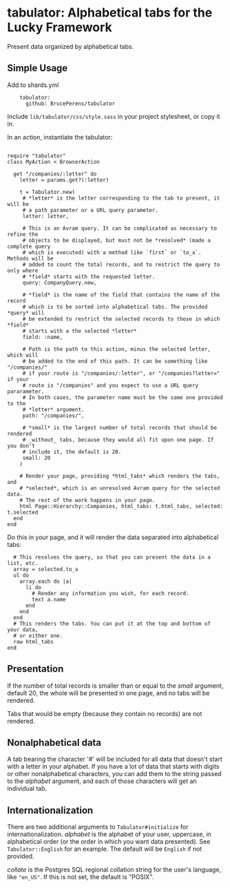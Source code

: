 # tabulator: Alphabetical tabs for the Lucky Framework
Present data organized by alphabetical tabs.

## Simple Usage
Add to shards.yml
```
    tabulator:
      github: BrucePerens/tabulator
```

Include `lib/tabulator/css/style.sass` in your project stylesheet, or copy it in.

In an action, instantiate the tabulator:
```crystal

require "tabulator"
class MyAction < BrowserAction

  get "/companies/:letter" do
    letter = params.get?(:letter)

    t = Tabulator.new(
     # *letter* is the letter corresponding to the tab to present, it will be
     # a path parameter or a URL query parameter.
     letter: letter,

     # This is an Avram query. It can be complicated as necessary to refine the
     # objects to be displayed, but must not be *resolved* (made a complete query
     # which is executed) with a method like `first` or `to_a`. Methods will be
     # added to count the total records, and to restrict the query to only where
     # *field* starts with the requested letter.
     query: CompanyQuery.new,

     # *field* is the name of the field that contains the name of the record
     # which is to be sorted into alphabetical tabs. The provided *query* will
     # be extended to restrict the selected records to those in which *field*
     # starts with a the selected *letter*
     field: :name,

     # Path is the path to this action, minus the selected letter, which will
     # be added to the end of this path. It can be something like "/companies/" 
     # if your route is "/companies/:letter", or "/companies?letter=" if your
     # route is "/companies" and you expect to use a URL query pararameter.
     # In both cases, the parameter name must be the same one provided to the
     # *letter* argument.
     path: "/companies/",

     # *small* is the largest number of total records that should be rendered
     # _without_ tabs, because they would all fit upon one page. If you don't
     # include it, the default is 20.
     small: 20
    )

    # Render your page, providing *html_tabs* which renders the tabs, and
    # *selected*, which is an unresolved Avram query for the selected data.
    # The rest of the work happens in your page.
    html Page::Hierarchy::Companies, html_tabs: t.html_tabs, selected: t.selected
  end
end
```

Do this in your page, and it will render the data separated into alphabetical tabs:
```crystal
  # This resolves the query, so that you can present the data in a list, etc.
  array = selected.to_a
  ul do
    array.each do |a|
      li do
        # Render any information you wish, for each record.
        text a.name
      end
    end
  end
  # This renders the tabs. You can put it at the top and bottom of your data,
  # or either one.
  raw html_tabs
end
```

## Presentation
If the number of total records is smaller than or equal to the *small* argument,
default 20, the whole will be presented in one page, and no tabs will be rendered.

Tabs that would be empty (because they contain no records) are not rendered.

## Nonalphabetical data
A tab bearing the character '#' will be included for all data that doesn't start
with a letter in your alphabet. If you have a lot of data that starts with
digits or other nonalphabetical characters, you can add them to the string
passed to the *alphabet* argument, and each of those characters will get
an individual tab.

## Internationalization
There are two additional arguments to `Tabulator#initialize` for internationalization.
*alphabet* is the alphabet of your user, uppercase, in
alphabetical order (or the order in which you want data presented).
See `Tabulator::English` for an example. The default will be `English` if not
provided.
  
*collate* is the Postgres SQL regional collation string
for the user's language, like `"en_US"`. If this is not set, the default is "POSIX".
